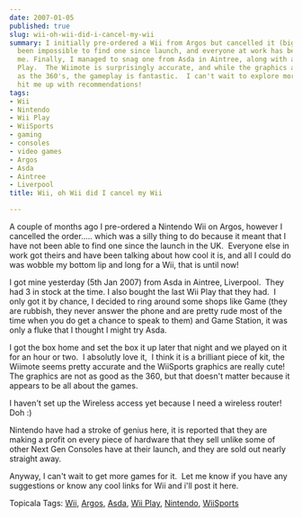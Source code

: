 ```yaml
---
date: 2007-01-05
published: true
slug: wii-oh-wii-did-i-cancel-my-wii
summary: I initially pre-ordered a Wii from Argos but cancelled it (big mistake!).  It's
  been impossible to find one since launch, and everyone at work has been taunting
  me. Finally, I managed to snag one from Asda in Aintree, along with a copy of Wii
  Play.  The Wiimote is surprisingly accurate, and while the graphics aren't as impressive
  as the 360's, the gameplay is fantastic.  I can't wait to explore more games, so
  hit me up with recommendations!
tags:
- Wii
- Nintendo
- Wii Play
- WiiSports
- gaming
- consoles
- video games
- Argos
- Asda
- Aintree
- Liverpool
title: Wii, oh Wii did I cancel my Wii

---
```

<p>A couple of months ago I pre-ordered a Nintendo Wii on Argos, however I cancelled the order..... which was a silly thing to do because it meant that I have not been able to find one since the launch in the UK.  Everyone else in work got theirs and have been talking about how cool it is, and all I could do was wobble my bottom lip and long for a Wii, that is until now!</p> <p>I got mine yesterday (5th Jan 2007) from Asda in Aintree, Liverpool.  They had 3 in stock at the time. I also bought the last Wii Play that they had.  I only got it by chance, I decided to ring around some shops like Game (they are rubbish, they never answer the phone and are pretty rude most of the time when you do get a chance to speak to them) and Game Station, it was only a fluke that I thought I might try Asda.</p> <p>I got the box home and set the box it up later that night and we played on it for an hour or two.  I absolutly love it,  I think it is a brilliant piece of kit, the Wiimote seems pretty accurate and the WiiSports graphics are really cute!  The graphics are not as good as the 360, but that doesn't matter because it appears to be all about the games.</p> <p>I haven't set up the Wireless access yet because I need a wireless router! Doh :)</p> <p>Nintendo have had a stroke of genius here, it is reported that they are making a profit on every piece of hardware that they sell unlike some of other Next Gen Consoles have at their launch, and they are sold out nearly straight away.</p> <p>Anyway, I can't wait to get more games for it.  Let me know if you have any suggestions or know any cool links for Wii and i'll post it here.</p> <p> </p><div class="wlWriterSmartContent" style="padding-right: 0px; display: inline; padding-left: 0px; float: none; padding-bottom: 0px; margin: 0px; padding-top: 0px;">Topicala Tags: <a href="http:/www.topicala.com/tag/Wii" rel="tag">Wii</a>, <a href="http:/www.topicala.com/tag/Argos" rel="tag">Argos</a>, <a href="http:/www.topicala.com/tag/Asda" rel="tag">Asda</a>, <a href="http:/www.topicala.com/tag/Wii%20Play" rel="tag">Wii Play</a>, <a href="http:/www.topicala.com/tag/Nintendo" rel="tag">Nintendo</a>, <a href="http:/www.topicala.com/tag/WiiSports" rel="tag">WiiSports</a>
</div>

